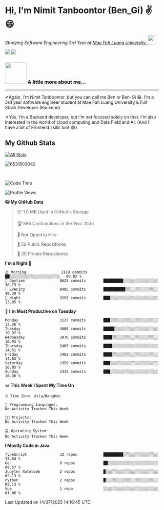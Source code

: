 # Hi, I'm Nimit Tanboontor (Ben_Gi) ✌😄
<p><em>Studying Software Engineering 3rd Year at <a href="https://en.mfu.ac.th/home.html"> Mae Fah Luang University.
</a><img src="https://media.giphy.com/media/WUlplcMpOCEmTGBtBW/giphy.gif" width="30"> </em></p>


[![](https://img.shields.io/badge/linkedin-%230077B5.svg?style=for-the-badge&logo=linkedin)]([https://www.linkedin.com/in/thanaphoom-babparn/](https://www.linkedin.com/in/nimit-tanbooutor-798139246/))
[![](https://img.shields.io/badge/Medium-12100E?style=for-the-badge&logo=medium&logoColor=white)](https://medium.com/@nimittanbooutor)

### <img src="https://media.giphy.com/media/VgCDAzcKvsR6OM0uWg/giphy.gif" width="70"> A little more about me...  

<hr> <!-- Horizontal line -->

&#10004;Again, I'm Nimit Tanboontor, but you can call me Ben or Ben-Gi 😁. I'm a 3rd year software engineer student at Mae Fah Luang University & Full Stack Developer (Backend).

&#10007;Yes, I'm a Backend developer, but I'm not focused solely on that. I'm also interested in the world of cloud computing and Data Field and AI. (And I have a bit of Frontend skills too! 😂)


## My Github Stats

[![All Stats](https://github-readme-stats.vercel.app/api?username=6531503042&show_icons=true&theme=algolia)](https://github.com/6531503042)

<p><img align="center" src="https://github-readme-streak-stats.herokuapp.com/?user=6531503042&" alt="6531503042" /></p>

<br />


<!--START_SECTION:waka-->
![Code Time](http://img.shields.io/badge/Code%20Time-525%20hrs%2038%20mins-blue)

![Profile Views](http://img.shields.io/badge/Profile%20Views-1-blue)

**🐱 My GitHub Data** 

> 📦 1.0 MB Used in GitHub's Storage 
 > 
> 🏆 888 Contributions in the Year 2025
 > 
> 🚫 Not Opted to Hire
 > 
> 📜 56 Public Repositories 
 > 
> 🔑 30 Private Repositories 
 > 
**I'm a Night 🦉** 

```text
🌞 Morning                2119 commits        ██░░░░░░░░░░░░░░░░░░░░░░░   09.02 % 
🌆 Daytime                8625 commits        █████████░░░░░░░░░░░░░░░░   36.73 % 
🌃 Evening                9485 commits        ██████████░░░░░░░░░░░░░░░   40.39 % 
🌙 Night                  3253 commits        ███░░░░░░░░░░░░░░░░░░░░░░   13.85 % 
```
📅 **I'm Most Productive on Tuesday** 

```text
Monday                   3137 commits        ███░░░░░░░░░░░░░░░░░░░░░░   13.36 % 
Tuesday                  4689 commits        █████░░░░░░░░░░░░░░░░░░░░   19.97 % 
Wednesday                3976 commits        ████░░░░░░░░░░░░░░░░░░░░░   16.93 % 
Thursday                 3407 commits        ████░░░░░░░░░░░░░░░░░░░░░   14.51 % 
Friday                   3482 commits        ████░░░░░░░░░░░░░░░░░░░░░   14.83 % 
Saturday                 2359 commits        ███░░░░░░░░░░░░░░░░░░░░░░   10.05 % 
Sunday                   2432 commits        ███░░░░░░░░░░░░░░░░░░░░░░   10.36 % 
```


📊 **This Week I Spent My Time On** 

```text
🕑︎ Time Zone: Asia/Bangkok

💬 Programming Languages: 
No Activity Tracked This Week

🐱‍💻 Projects: 
No Activity Tracked This Week

💻 Operating System: 
No Activity Tracked This Week
```

**I Mostly Code in Java** 

```text
TypeScript               32 repos            █████████░░░░░░░░░░░░░░░░   34.04 % 
Go                       9 repos             ██░░░░░░░░░░░░░░░░░░░░░░░   09.57 % 
Jupyter Notebook         2 repos             █░░░░░░░░░░░░░░░░░░░░░░░░   02.13 % 
Python                   2 repos             █░░░░░░░░░░░░░░░░░░░░░░░░   02.13 % 
Vue                      1 repo              ░░░░░░░░░░░░░░░░░░░░░░░░░   01.06 % 
```




 Last Updated on 14/07/2025 14:16:45 UTC
<!--END_SECTION:waka-->
